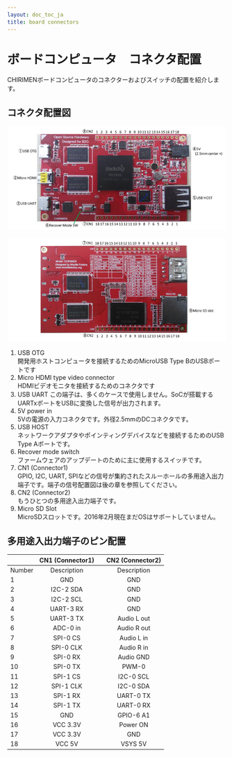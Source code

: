 ```yaml
---
layout: doc_toc_ja
title: board connectors
---
```

# ボードコンピュータ　コネクタ配置
CHIRIMENボードコンピュータのコネクターおよびスイッチの配置を紹介します。

## コネクタ配置図

![chirimen_board_front](../images/chirimen_board_front.jpg) 

![chirimen_board_back](../images/chirimen_board_back.jpg) 

1. USB OTG  
開発用ホストコンピュータを接続するためのMicroUSB Type BのUSBポートです
1. Micro HDMI type video connector  
HDMIビデオモニタを接続するためのコネクタです
1. USB UART
この端子は、多くのケースで使用しません。SoCが搭載するUARTxポートをUSBに変換した信号が出力されます。
1. 5V power in  
5Vの電源の入力コネクタです。外径2.5mmのDCコネクタです。
1. USB HOST  
ネットワークアダプタやポインティングデバイスなどを接続するためのUSB Type Aポートです。
1. Recover mode switch  
ファームウェアのアップデートのために主に使用するスイッチです。
1. CN1 (Connector1)  
GPIO, I2C, UART, SPIなどの信号が集約されたスルーホールの多用途入出力端子です。端子の信号配置図は後の章を参照してください。
1. CN2  (Connector2)  
もうひとつの多用途入出力端子です。
1. Micro SD Slot  
MicroSDスロットです。2016年2月現在まだOSはサポートしていません。

## 多用途入出力端子のピン配置

||CN1 (Connector1)| |CN2 (Connector2)|
|------------|:--:|:----------:|:----------------:|
|Number|Description| |Description
|1|GND| |GND|
|2|I2C-2 SDA| |GND|
|3|I2C-2 SCL| |GND|
|4|UART-3 RX| |GND|
|5|UART-3 TX| |Audio L out|
|6|ADC-0 in| |Audio R out|
|7|SPI-0 CS| |Audio L in|
|8|SPI-0 CLK| |Audio R in|
|9|SPI-0 RX| |Audio GND|
|10|SPI-0 TX| |PWM-0|
|11|SPI-1 CS| |I2C-0 SCL|
|12|SPI-1 CLK| |I2C-0 SDA|
|13|SPI-1 RX| |UART-0 TX|
|14|SPI-1 TX| |UART-0 RX|
|15|GND| |GPIO-6 A1|
|16|VCC 3.3V| |Power ON|
|17|VCC 3.3V| |GND|
|18|VCC 5V| |VSYS 5V|
